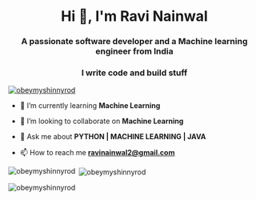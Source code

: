 <h1 align="center">Hi 👋, I'm Ravi Nainwal</h1>
<h3 align="center">A passionate software developer and a Machine learning engineer from India</h3>
<h3 align="center">I write code and build stuff</h3>


<p align="left"> <a href="https://github.com/ryo-ma/github-profile-trophy"><img src="https://github-profile-trophy.vercel.app/?username=ravinainwal" alt="obeymyshinnyrod" /></a> </p>



- 🌱 I’m currently learning **Machine Learning**

- 👯 I’m looking to collaborate on **Machine Learning**

- 💬 Ask me about **PYTHON | MACHINE LEARNING | JAVA**

- 📫 How to reach me **ravinainwal2@gmail.com**



<p><img align="left" src="https://github-readme-stats.vercel.app/api/top-langs?username=ravinainwal&show_icons=true&locale=en&layout=compact" alt="obeymyshinnyrod" /></p>

<p>&nbsp;<img align="center" src="https://github-readme-stats.vercel.app/api?username=ravinainwal&show_icons=true&locale=en" alt="obeymyshinnyrod" /></p>

<p><img align="center" src="https://github-readme-streak-stats.herokuapp.com/?user=ravinainwal&" alt="obeymyshinnyrod" /></p>
